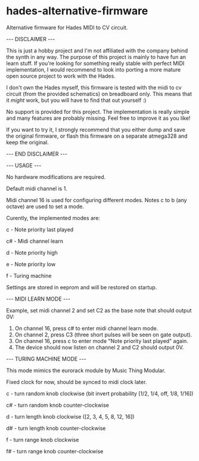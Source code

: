 # hades-alternative-firmware
Alternative firmware for Hades MIDI to CV circuit.

--- DISCLAIMER ---

This is just a hobby project and I'm not affiliated with the company
behind the synth in any way. The purpose of this project is mainly to
have fun an learn stuff. If you're looking for something really stable
with perfect MIDI implementation, I would recommend to look into porting
a more mature open source project to work with the Hades.

I don't own the Hades myself, this firmware is tested with the midi to cv
circuit (from the provided schematics) on breadboard only.
This means that it *might* work, but you will have to find that out yourself :)

No support is provided for this project. The implementation is really simple and
many features are probably missing. Feel free to improve it as you like!

If you want to try it, I strongly recommend that you either dump and save the original
firmware, or flash this firmware on a separate atmega328 and keep the original.

--- END DISCLAIMER ---

--- USAGE ---

No hardware modifications are required.

Default midi channel is 1.

Midi channel 16 is used for configuring different modes. Notes c to b (any octave) are used to set
a mode.

Curently, the implemented modes are:

  c  - Note priority last played

  c# - Midi channel learn

  d  - Note priority high

  e  - Note priority low

  f  - Turing machine

Settings are stored in eeprom and will be restored on startup.

--- MIDI LEARN MODE ---

Example, set midi channel 2 and set C2 as the base note that should output 0V:

  1. On channel 16, press c# to enter midi channel learn mode.
  2. On channel 2, press C3 (three short pulses will be seen on gate output).
  3. On channel 16, press c to enter mode "Note priority last played" again.
  4. The device should now listen on channel 2 and C2 should output 0V.


--- TURING MACHINE MODE ---

This mode mimics the eurorack module by Music Thing Modular.

Fixed clock for now, should be synced to midi clock later.

c  - turn random knob clockwise (bit invert probability [1/2, 1/4, off, 1/8, 1/16])

c# - turn random knob counter-clockwise

d  - turn length knob clockwise ([2, 3, 4, 5, 8, 12, 16])

d# - turn length knob counter-clockwise

f  - turn range knob clockwise

f# - turn range knob counter-clockwise

